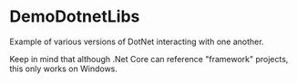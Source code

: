 # DemoDotnetLibs

Example of various versions of DotNet interacting with one another.

Keep in mind that although .Net Core can reference "framework" projects, this only works on Windows.
